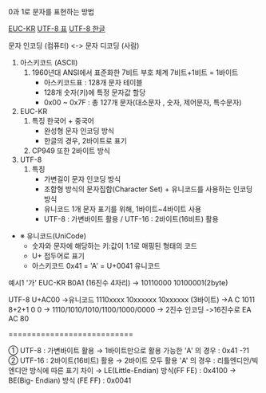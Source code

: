 0과 1로 문자를 표현하는 방법

[EUC-KR](https://uic.io/ko/charset/show/euc-kr/)
[UTF-8 표](https://ko.wikipedia.org/wiki/유니코드_0000~0FFF)
[UTF-8 한글](https://ko.wikipedia.org/wiki/유니코드_A000~AFFF)

문자 인코딩 (컴퓨터) <-> 문자 디코딩 (사람)

1. 아스키코드 (ASCII)
   1. 1960년대 ANSI에서 표준화한 7비트 부호 체계 7비트+1비트 = 1바이트
      - 아스키코드표 : 128개 문자 테이블
      - 128개 숫자(키)에 특정 문자값 할당
      - 0x00 ~ 0x7F : 총 127개 문자(대소문자 , 숫자, 제어문자, 특수문자)
2. EUC-KR
   1. 특징 한국어 + 중국어 
        - 완성형 문자 인코딩 방식
        - 한글의 경우, 2바이트로 표기
    2. CP949 또한 2바이트 방식
3. UTF-8
   1. 특징
        - 가변길이 문자 인코딩 방식
        - 조합형 방식의 문자집합(Character Set) + 유니코드를 사용하는 인코딩 방식
        - 유니코드 1개 문자 표기를 위해, 1바이트~4바이트 사용
        -  UTF-8 : 가변바이트 활용 / UTF-16 : 2바이트(16비트) 활용

+ ※ 유니코드(UniCode)
    - 숫자와 문자에 해당하는 키:값이 1:1로 매핑된 형태의 코드
    - U+ 접두어로 표기
    - 아스키코드 0x41 = 'A' = U+0041 유니코드


예시1 '가' 
EUC-KR 
    B0A1 (16진수 4자리)
    -> 10110000 10100001(2byte)

UTF-8
    U+AC00
    ->유니코드 1110xxxx 10xxxxxx 10xxxxxx (3바이트)
    ->A  C 1011 8+2+1 0  0 
    -> 1110/1010/1010/1100/1000/0000 -> 2진수 인코딩 
    ->16진수로 EA AC 80 

===========================


① UTF-8 : 가변바이트 활용
→ 1바이트만으로 활용 가능한 'A' 의 경우 : 0x41 -?1
② UTF-16 : 2바이트(16비트) 활용
→ 2바이트 모두 활용 'A' 의 경우 : 리틀엔디안/빅엔디안 방식에 따른 표기 차이
→ LE(Little-Endian) 방식(FF FE) : 0x4100
→ BE(Big- Endian) 방식 (FE FF) : 0x0041